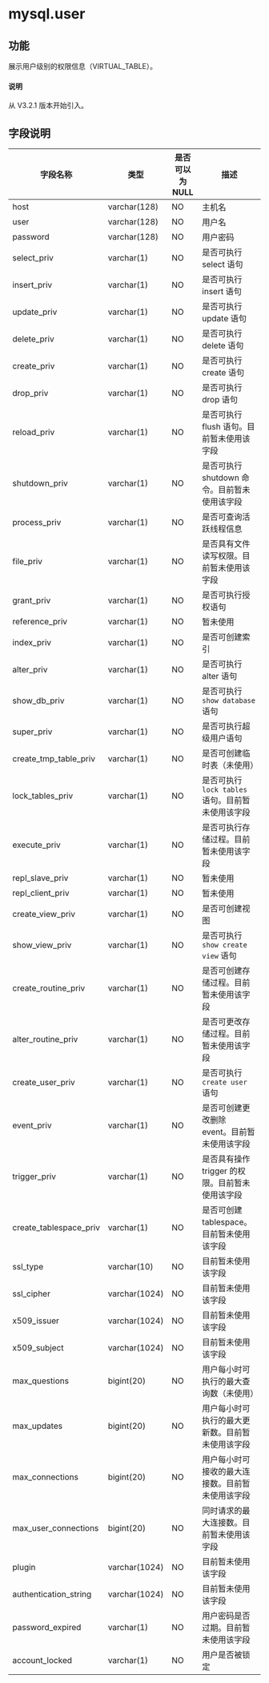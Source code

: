 # mysql.user

## 功能

展示用户级别的权限信息（VIRTUAL_TABLE）。

<main id="notice" type='explain'>
  <h4>说明</h4>
  <p>从 V3.2.1 版本开始引入。</p>
</main>

## 字段说明

|        **字段名称**        |    **类型**     | **是否可以为 NULL** |                      **描述**                       |
|------------------------|---------------|----------------|---------------------------------------------------|
| host                   | varchar(128)  | NO             | 主机名                                               |
| user                   | varchar(128)  | NO             | 用户名                                               |
| password               | varchar(128)  | NO             | 用户密码                                              |
| select_priv            | varchar(1)    | NO             | 是否可执行 select 语句                                   |
| insert_priv            | varchar(1)    | NO             | 是否可执行 insert 语句                                   |
| update_priv            | varchar(1)    | NO             | 是否可执行 update 语句                                   |
| delete_priv            | varchar(1)    | NO             | 是否可执行 delete 语句                                   |
| create_priv            | varchar(1)    | NO             | 是否可执行 create 语句                                   |
| drop_priv              | varchar(1)    | NO             | 是否可执行 drop 语句                                     |
| reload_priv            | varchar(1)    | NO             | 是否可执行 flush 语句。目前暂未使用该字段                          |
| shutdown_priv          | varchar(1)    | NO             | 是否可执行 shutdown 命令。目前暂未使用该字段                       |
| process_priv           | varchar(1)    | NO             | 是否可查询活跃线程信息                                       |
| file_priv              | varchar(1)    | NO             | 是否具有文件读写权限。目前暂未使用该字段                              |
| grant_priv             | varchar(1)    | NO             | 是否可执行授权语句                                         |
| reference_priv         | varchar(1)    | NO             | 暂未使用                                              |
| index_priv             | varchar(1)    | NO             | 是否可创建索引                                           |
| alter_priv             | varchar(1)    | NO             | 是否可执行 alter 语句                                    |
| show_db_priv           | varchar(1)    | NO             | 是否可执行 `show database`语句                          |
| super_priv             | varchar(1)    | NO             | 是否可执行超级用户语句                                       |
| create_tmp_table_priv  | varchar(1)    | NO             | 是否可创建临时表（未使用）                                     |
| lock_tables_priv       | varchar(1)    | NO             | 是否可执行` lock tables ` 语句。目前暂未使用该字段 |
| execute_priv           | varchar(1)    | NO             | 是否可执行存储过程。目前暂未使用该字段                               |
| repl_slave_priv        | varchar(1)    | NO             | 暂未使用                                              |
| repl_client_priv       | varchar(1)    | NO             | 暂未使用                                              |
| create_view_priv       | varchar(1)    | NO             | 是否可创建视图                                           |
| show_view_priv         | varchar(1)    | NO             | 是否可执行 `show create view` 语句                       |
| create_routine_priv    | varchar(1)    | NO             | 是否可创建存储过程。目前暂未使用该字段                               |
| alter_routine_priv     | varchar(1)    | NO             | 是否可更改存储过程。目前暂未使用该字段                               |
| create_user_priv       | varchar(1)    | NO             | 是否可执行`create user` 语句                            |
| event_priv             | varchar(1)    | NO             | 是否可创建更改删除 event。目前暂未使用该字段                         |
| trigger_priv           | varchar(1)    | NO             | 是否具有操作 trigger 的权限。目前暂未使用该字段                      |
| create_tablespace_priv | varchar(1)    | NO             | 是否可创建 tablespace。目前暂未使用该字段                        |
| ssl_type               | varchar(10)   | NO             | 目前暂未使用该字段                                         |
| ssl_cipher             | varchar(1024) | NO             | 目前暂未使用该字段                                         |
| x509_issuer            | varchar(1024) | NO             | 目前暂未使用该字段                                         |
| x509_subject           | varchar(1024) | NO             | 目前暂未使用该字段                                         |
| max_questions          | bigint(20)    | NO             | 用户每小时可执行的最大查询数（未使用）                               |
| max_updates            | bigint(20)    | NO             | 用户每小时可执行的最大更新数。目前暂未使用该字段                          |
| max_connections        | bigint(20)    | NO             | 用户每小时可接收的最大连接数。目前暂未使用该字段                          |
| max_user_connections   | bigint(20)    | NO             | 同时请求的最大连接数。目前暂未使用该字段                              |
| plugin                 | varchar(1024) | NO             | 目前暂未使用该字段                                         |
| authentication_string  | varchar(1024) | NO             | 目前暂未使用该字段                                         |
| password_expired       | varchar(1)    | NO             | 用户密码是否过期。目前暂未使用该字段                                |
| account_locked         | varchar(1)    | NO   | 用户是否被锁定    |
